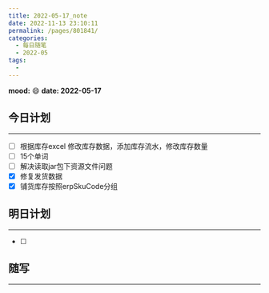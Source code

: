 ```yaml
---
title: 2022-05-17_note
date: 2022-11-13 23:10:11
permalink: /pages/801841/
categories:
  - 每日随笔
  - 2022-05
tags:
  - 
---
```

**mood:** :smile:  									**date: 2022-05-17**  
## 今日计划  
------
- [ ]  根据库存excel 修改库存数据，添加库存流水，修改库存数量
- [ ]  15个单词
- [ ]  解决读取jar包下资源文件问题
- [x]  修复发货数据
- [x]  铺货库存按照erpSkuCode分组
## 明日计划  
------
- [ ]  
## 随写 
------

